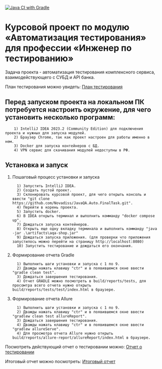 [![Java CI with Gradle](https://github.com/Novadiss/JavaQA.Auto.FinalTask/actions/workflows/gradle.yml/badge.svg)](https://github.com/Novadiss/JavaQA.Auto.FinalTask/actions/workflows/gradle.yml)

# Курсовой проект по модулю «Автоматизация тестирования» для профессии «Инженер по тестированию»

 Задача проекта - автоматизация тестирования комплексного сервиса, взаимодействующего с СУБД и API банка.
 
 План тестирования можно увидеть: [План тестирования](docs/Plan.md)

## Перед запуском проекта на локальном ПК потребуется настроить окружение, для чего установить несколько программ:

        1) IntelliJ IDEA 2023.2 (Community Edition) для подключения проекта и нужных для запуска модулей.
        2) Браузер Chrome, так как проект настроен для работы именно в нем.
        3) Docker для запуска контейнеров с БД.
        4) VPN сервис для скачивания модулей недоступны в РФ.

## Установка и запуск

   1. Пошаговый процесс установки и запуска

            1) Запустить IntelliJ IDEA.
            2) Создать пустой проект.
            3) Склонировать курсовой проект, для чего открыть консоль и ввести "git clone https://github.com/Novadiss/JavaQA.Auto.FinalTask.git".
            4) Перейти в корень проекта. 
            5) Запустить docker.
            6) В IDEA открыть терминал и выполнить комманду "docker compose up".
            7) Дождаться запуска контейнеров.
            8) Открыть еще одну вкладку терминала и выполнить комманду "java -jar .\artifacts\aqa-shop.jar"
            9) Дождаться запуска приложения. (для проверки что приложения запустилось можно перейти на страницу http://localhost:8080)
            10) Запустить тестирование и дождаться его окончания.

   2. Формирование отчета Gradle

            1) Выполнить шаги установки и запуска с 1 по 9.
            2) Дважды нажать клавишу "ctr" и в появившемся окне ввести "gradle clean test".
            3) Дождаться завершения тестирования.
            4) Отчет GRADLE можно посмотреть в build/reports/tests, для просомтра всего отчета нужно открыть build/reports/tests/test/index.html в браузере.

   3. Формирование отчета Allure

            1) Выполнить шаги установки и запуска с 1 по 9.
            2) Дважды нажать клавишу "ctr" и в появившемся окне ввести "gradlew clean test allureReport".
            3) Дождаться завершения тестирования.
            4) Дважды нажать клавишу "ctr" и в появившемся окне ввести "gradlew allureServe".
            4) Для просмотра отчета Allure нужно открыть build/reports/allure-report/allureReport/index.html в браузере.

Посмотреть действующий отчет о тестировании можно: [Отчет о тестировании](docs/Report.md)

Итоговый отчет можно посмотреть: [Итоговый отчет](docs/Summary.md)